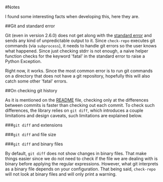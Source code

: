 #Notes

I found some interesting facts when developing this, here they are.

##Git and standard error

Git (even in version 2.6.0) does not get along with the [standard error](https://bugs.debian.org/cgi-bin/bugreport.cgi?bug=447395) and sends any kind of unpredictable output to it. Since `check-repo` executes git commands (via `subprocess`), it needs to handle git errors so the user knows what happened. Since just checking stdrr is not enough, a naive helper function checks for the keyword 'fatal' in the standard error to raise a Python Exception.

Right now, it works. Since the most common error is to run git commands on a directory that does not have a git repository, hopefully this will also catch some other 'fatal' errors.

##On checking git history

As it is mentioned on the [README](/README.md) file, checking only at the differences between commits is faster than checking out each commit. To check such differences, the library relies on `git diff`, which introduces a couple limitations and design caveats, such limitations are explained below.

###`git diff` and extensions

###`git diff` and file size


###`git diff`  and binary files

By default, `git diff` does not show changes in binary files. That make things easier since we do not need to check if the file we are dealing with is binary before applying the regular expressions. However, what git interprets as a binary file depends on your configuration. That being said, `check-repo` will not look at binary files and will only print a warning.